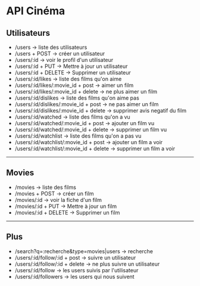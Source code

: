 # API Cinéma

## Utilisateurs

* /users -> liste des utilisateurs
* /users + POST -> créer un utilisateur
* /users/:id -> voir le profil d'un utilisateur
* /users/:id + PUT -> Mettre à jour un utilisateur
* /users/:id + DELETE -> Supprimer un utilisateur
* /users/:id/likes -> liste des films qu'on aime
* /users/:id/likes/:movie_id + post -> aimer un film
* /users/:id/likes/:movie_id + delete -> ne plus aimer un film
* /users/:id/dislikes -> liste des films qu'on aime pas
* /users/:id/dislikes/:movie_id + post -> ne pas aimer un film
* /users/:id/dislikes/:movie_id + delete -> supprimer avis negatif du film
* /users/:id/watched -> liste des films qu'on a vu
* /users/:id/watched/:movie_id + post -> ajouter un film vu
* /users/:id/watched/:movie_id + delete -> supprimer un film vu
* /users/:id/watchlist -> liste des films qu'on a pas vu
* /users/:id/watchlist/:movie_id + post -> ajouter un film a voir
* /users/:id/watchlist/:movie_id + delete -> supprimer un film a voir

---

## Movies

* /movies -> liste des films 
* /movies + POST -> créer un film
* /movies/:id -> voir la fiche d'un film
* /movies/:id + PUT -> Mettre à jour un film
* /movies/:id + DELETE -> Supprimer un film

---

## Plus 

* /search?q=:recherche&type=movies|users -> recherche
* /users/:id/follow/:id + post -> suivre un utilisateur
* /users/:id/follow/:id + delete -> ne plus suivre un utilisateur
* /users/:id/follow -> les users suivis par l'utilisateur
* /users/:id/followers -> les users qui nous suivent




